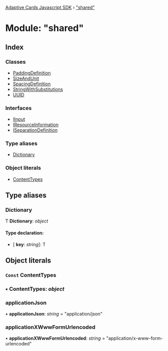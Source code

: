 [Adaptive Cards Javascript SDK](../README.md) › ["shared"](_shared_.md)

# Module: "shared"

## Index

### Classes

* [PaddingDefinition](../classes/_shared_.paddingdefinition.md)
* [SizeAndUnit](../classes/_shared_.sizeandunit.md)
* [SpacingDefinition](../classes/_shared_.spacingdefinition.md)
* [StringWithSubstitutions](../classes/_shared_.stringwithsubstitutions.md)
* [UUID](../classes/_shared_.uuid.md)

### Interfaces

* [IInput](../interfaces/_shared_.iinput.md)
* [IResourceInformation](../interfaces/_shared_.iresourceinformation.md)
* [ISeparationDefinition](../interfaces/_shared_.iseparationdefinition.md)

### Type aliases

* [Dictionary](_shared_.md#dictionary)

### Object literals

* [ContentTypes](_shared_.md#const-contenttypes)

## Type aliases

###  Dictionary

Ƭ **Dictionary**: *object*

#### Type declaration:

* \[ **key**: *string*\]: T

## Object literals

### `Const` ContentTypes

### ▪ **ContentTypes**: *object*

###  applicationJson

• **applicationJson**: *string* = "application/json"

###  applicationXWwwFormUrlencoded

• **applicationXWwwFormUrlencoded**: *string* = "application/x-www-form-urlencoded"
